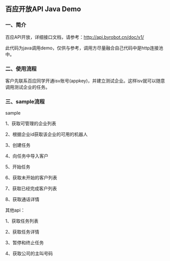 ## 百应开放API Java Demo

### 一、简介
百应API开放，详细接口文档，请参考：http://api.byrobot.cn/doc/v1/

此代码为java调用demo，仅供与参考，调用方尽量融合自己代码中是http连接池中。

### 二、使用流程
客户先联系百应同学开通isv账号(appkey)，并建立测试企业。这样isv就可以随意调用测试企业的任务。

### 三、sample流程


sample

1、获取可管理的企业列表

2、根据企业id获取该企业的可用的机器人

3、创建任务

4、向任务中导入客户

5、开始任务

6、获取未开始的客户列表

7、获取已经完成客户列表

8、获取通话详情

其他api：

1、获取任务列表

2、获取任务详情

3、暂停和终止任务

4、获取公司的主叫号码
